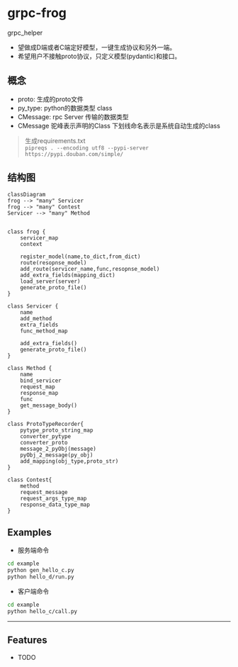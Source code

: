 # grpc-frog

grpc_helper

* 望做成D端或者C端定好模型，一键生成协议和另外一端。
* 希望用户不接触proto协议，只定义模型(pydantic)和接口。

## 概念

* proto: 生成的proto文件
* py_type: python的数据类型 class
* CMessage: rpc Server 传输的数据类型
* CMessage 驼峰表示声明的Class 下划线命名表示是系统自动生成的class

> 生成requirements.txt    
> `pipreqs . --encoding utf8 --pypi-server https://pypi.douban.com/simple/`

## 结构图

```mermaid
classDiagram
frog --> "many" Servicer
frog --> "many" Contest
Servicer --> "many" Method


class frog {
    servicer_map
    context

    register_model(name,to_dict,from_dict)
    route(resopnse_model)
    add_route(servicer_name,func,resopnse_model)
    add_extra_fields(mapping_dict)
    load_server(server)
    generate_proto_file()
}

class Servicer {
    name
    add_method
    extra_fields
    func_method_map

    add_extra_fields()
    generate_proto_file()
}

class Method {
    name
    bind_servicer
    request_map
    response_map
    func
    get_message_body()
}

class ProtoTypeRecorder{
    pytype_proto_string_map 
    converter_pytype
    converter_proto
    message_2_pyObj(message)
    pyObj_2_message(py_obj)
    add_mapping(obj_type,proto_str)
}

class Contest{
    method
    request_message
    request_args_type_map
    response_data_type_map
}

```

## Examples

* 服务端命令

```bash
cd example
python gen_hello_c.py
python hello_d/run.py
```

* 客户端命令

```bash
cd example
python hello_c/call.py
```

---

## Features

* TODO
